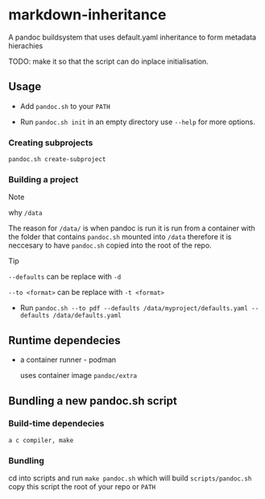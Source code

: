 # markdown-inheritance

A pandoc buildsystem that uses default.yaml inheritance to form metadata hierachies

TODO: make it so that the script can do inplace initialisation.

## Usage

- Add `pandoc.sh` to your `PATH`

- Run `pandoc.sh init` in an empty directory use `--help` for more options.

### Creating subprojects

`pandoc.sh create-subproject`

### Building a project


> [!NOTE]
>
> why `/data`
>
> The reason for `/data/` is when pandoc is run it is run from a container with
> the folder that contains `pandoc.sh` mounted into `/data` therefore it is
>  neccesary to have `pandoc.sh` copied into the root of the repo.

> [!TIP]
>
> `--defaults` can be replace with `-d`
>
> `--to <format>` can be replace with `-t <format>`

- Run `pandoc.sh --to pdf --defaults /data/myproject/defaults.yaml --defaults /data/defaults.yaml`


## Runtime dependecies

- a container runner - podman

  uses container image `pandoc/extra`


## Bundling a new pandoc.sh script

### Build-time dependecies

`a c compiler, make`

### Bundling

cd into scripts and run `make pandoc.sh` which will build `scripts/pandoc.sh` copy this script the root of your repo or `PATH`
